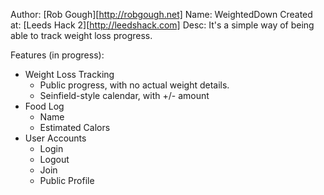 Author:     [Rob Gough][http://robgough.net]
Name:       WeightedDown
Created at: [Leeds Hack 2][http://leedshack.com]
Desc:       It's a simple way of being able to track weight loss progress.

Features (in progress):
- Weight Loss Tracking
  - Public progress, with no actual weight details.
  - Seinfield-style calendar, with +/- amount
- Food Log
  - Name
  - Estimated Calors
- User Accounts
  - Login
  - Logout
  - Join
  - Public Profile